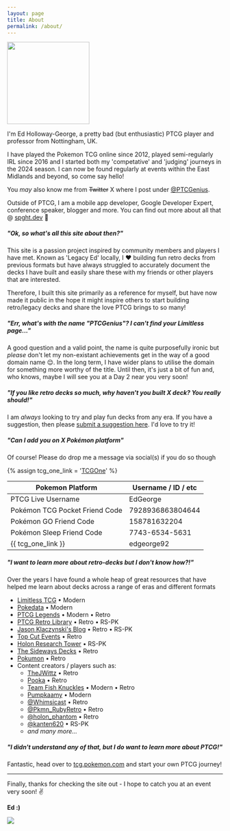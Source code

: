 ```yaml
---
layout: page
title: About
permalink: /about/
---
```



<div class="clearfix">
  <img src="{{site.baseurl}}/assets/images/me.png" class="col-md-6 float-md-end mb-3 ms-md-3 ps-3" style="width: 192px; height: auto;">

  <p> I'm Ed Holloway-George, a pretty bad <span class="smol">(but enthusiastic)</span> PTCG player and professor from Nottingham, UK.</p>
  
  <p> I have played the Pokemon TCG online since 2012, played semi-regularly IRL since 2016 and I started both my 'competative' and 'judging' journeys in the 2024 season. I can now be found regularly at events within the East Midlands and beyond, so come say hello!</p>
  
  <p> You <em>may</em> also know me from <strike>Twitter</strike> X where I post under <a href="https://x.com/PTCGenius">@PTCGenius</a>.</p>
  
  <p> Outside of PTCG, I am a mobile app developer, Google Developer Expert, conference speaker, blogger and more. You can find out more about all that @ <a href ="http://spght.dev" class="spght">spght.dev</a> 🍝</p>

</div>

<h5 class="question">"Ok, so what's all this site about then?"</h5>

This site is a passion project inspired by community members and players I have met. Known as 'Legacy Ed' locally, I <span class="love">&hearts;</span> building fun retro decks from previous formats but have always struggled to accurately document the decks I have built and easily share these with my friends or other players that are interested. 

Therefore, I built this site primarily as a reference for myself, but have now made it public in the hope it might inspire others to start building retro/legacy decks and share the love PTCG brings to so many!

<h5 class="question">"Err, what's with the name "PTCGenius"? I can't find your Limitless page..."</h5>

A good question and a valid point, the name is quite purposefully ironic but _please_ don't let my non-existant achievements get in the way of a good domain name 😌. In the long term, I have wider plans to utilise the domain for something more worthy of the title. Until then, it's just a bit of fun and, who knows, maybe I will see you at a Day 2 near you very soon!

<h5 class="question">"If you like retro decks so much, why haven't you built X deck? You really should!"</h5>

I am _always_ looking to try and play fun decks from any era. If you have a suggestion, then please [submit a suggestion here](https://github.com/ed-george/ptcgenius.github.io/issues/new?assignees=ed-george&labels=enhancement&projects=&template=request-a-deck.md&title=%5BREQUEST%5D+Deck%3A+XXX). I'd love to try it!

<h5 class="question">"Can I add you on X Pokémon platform"</h5>

Of course! Please do drop me a message via social(s) if you do so though

{% assign tcg_one_link = '<a href="https://play.tcgone.net" target="_blank">TCGOne</a>' %}

| Pokemon Platform               | Username / ID / etc |
|--------------------------------|---------------------|
| PTCG Live Username             | EdGeorge            |
| Pokémon TCG Pocket Friend Code | 7928936863804644    |
| Pokémon GO Friend Code         | 158781632204        |
| Pokémon Sleep Friend Code      | 7743-6534-5631      |
| {{ tcg_one_link }}             | edgeorge92          |

<h5 class="question">"I want to learn more about retro-decks but I don't know how?!"</h5>

Over the years I have found a whole heap of great resources that have helped me learn about decks across a range of eras and different formats

* [Limitless TCG](https://limitlesstcg.com/decks) &bull; <span class="badge rounded-pill bg-primary">Modern</span>
* [Pokedata](https://pokedata.ovh/) &bull; <span class="badge rounded-pill bg-primary">Modern</span>
* [PTCG Legends](https://www.ptcglegends.com/) &bull; <span class="badge rounded-pill bg-primary">Modern</span> &bull; <span class="badge rounded-pill bg-success">Retro</span>
* [PTCG Retro Library](https://retro-library.com/) &bull; <span class="badge rounded-pill bg-success">Retro</span> &bull; <span class="badge rounded-pill bg-warning">RS-PK</span>
* [Jason Klaczynski's Blog](https://jklaczpokemon.com/) &bull; <span class="badge rounded-pill bg-success">Retro</span> &bull; <span class="badge rounded-pill bg-warning">RS-PK</span>
* [Top Cut Events](https://www.topcutevents.com/pokeacutemon-retro-decks.html) &bull; <span class="badge rounded-pill bg-success">Retro</span>
* [Holon Research Tower](http://holonresearchtower.com/) &bull; <span class="badge rounded-pill bg-warning">RS-PK</span>
* [The Sideways Decks](https://sites.google.com/view/sidedeckways/home) &bull; <span class="badge rounded-pill bg-success">Retro</span>
* [Pokumon](https://pokumon.com/) &bull; <span class="badge rounded-pill bg-success">Retro</span>
* Content creators / players such as:
  * [TheJWittz](https://www.youtube.com/@TheJWittz/videos) &bull; <span class="badge rounded-pill bg-success">Retro</span>
  * [Pooka](https://www.youtube.com/@TheTopCut/videos) &bull; <span class="badge rounded-pill bg-success">Retro</span>
  * [Team Fish Knuckles](https://www.youtube.com/@teamfishknuckles/videos) &bull; <span class="badge rounded-pill bg-primary">Modern</span> &bull; <span class="badge rounded-pill bg-success">Retro</span>
  * [Pumpkaamy](https://www.twitch.tv/pumpkaamy) &bull; <span class="badge rounded-pill bg-primary">Modern</span>
  * [@Whimsicast](https://x.com/Whimsicast) &bull; <span class="badge rounded-pill bg-success">Retro</span>
  * [@Pkmn_RubyRetro](https://x.com/Pkmn_RubyRetro) &bull; <span class="badge rounded-pill bg-success">Retro</span>
  * [@holon_phantom](https://x.com/holon_phantom) &bull; <span class="badge rounded-pill bg-success">Retro</span>
  * [@kanten620](https://note.com/kanten620) &bull; <span class="badge rounded-pill bg-warning">RS-PK</span>
  * _and many more..._

<h5 class="question">"I didn't understand any of that, but I do want to learn more about PTCG!"</h5>

Fantastic, head over to [tcg.pokemon.com](https://tcg.pokemon.com/en-us/learn/) and start your own PTCG journey!

<hr>

Finally, thanks for checking the site out - I hope to catch you at an event very soon! ✌️

<strong class="spght">Ed :)</strong>

<img src="{{site.baseurl}}/assets/images/about.jpg" class="img-fluid"/>
